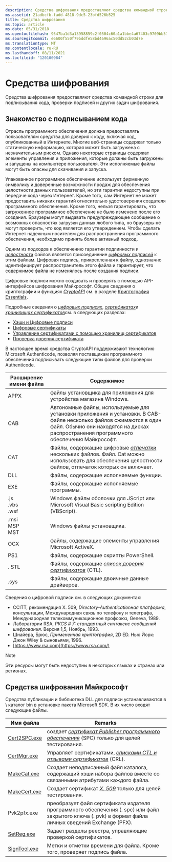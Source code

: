 ```yaml
---
description: Средства шифрования предоставляют средства командной строки для подписывания кода, проверки подписей и других задач шифрования.
ms.assetid: 21adbcfb-fadd-4818-9dc5-23bfd526b525
title: Средства шифрования
ms.topic: article
ms.date: 05/31/2018
ms.openlocfilehash: 9547ba1d3a13958859c2f0504c60a1a1bbe4a67403c9709bb57900b73ad3a50d
ms.sourcegitcommit: e6600f550f79bddfe58bd4696ac50dd52cb03d7e
ms.translationtype: MT
ms.contentlocale: ru-RU
ms.lasthandoff: 08/11/2021
ms.locfileid: "120100984"
---
```

# <a name="cryptography-tools"></a>Средства шифрования

Средства шифрования предоставляют средства командной строки для подписывания кода, проверки подписей и других задач шифрования.

## <a name="introduction-to-code-signing"></a>Знакомство с подписыванием кода

Отрасль программного обеспечения должна предоставлять пользователям средства для доверия к коду, включая код, опубликованный в Интернете. Многие веб-страницы содержат только статическую информацию, которая может быть загружена с незначительным риском. Однако некоторые страницы содержат элементы управления и приложения, которые должны быть загружены и запущены на компьютере пользователя. Эти исполняемые файлы могут быть опасны для скачивания и запуска.

Упакованное программное обеспечение использует фирменную символику и доверенные возможности продаж для обеспечения целостности данных пользователей, но эти гарантии недоступны при передаче кода через Интернет. Кроме того, сам Интернет не может предоставить никаких гарантий относительно удостоверения создателя программного обеспечения. Кроме того, нельзя гарантировать, что загруженное программное обеспечение не было изменено после его создания. Браузеры могут выдавать предупреждающее сообщение о возможных опасностях загрузки данных любого типа, но браузеры не могут проверить, что код является его утверждением. Чтобы сделать Интернет надежным носителем для распространения программного обеспечения, необходимо принять более активный подход.

Одним из подходов к обеспечению гарантии подлинности и [*целостности*](../secgloss/i-gly.md) файлов является присоединение [*цифровых подписей*](../secgloss/d-gly.md) к этим файлам. Цифровая подпись, прикрепленная к файлу, однозначно идентифицирует распространитель этого файла и гарантирует, что содержимое файла не изменялось после создания подписи.

Цифровые подписи можно создавать и проверять с помощью API-интерфейсов шифрования Майкрософт. Общие сведения о криптографии и функциях [*CryptoAPI*](../secgloss/c-gly.md) см. в разделе [Криптография Essentials](cryptography-essentials.md).

Подробные сведения о [*цифровых подписях*](../secgloss/d-gly.md), [*сертификатах*](../secgloss/c-gly.md)и [*хранилищах сертификатов*](../secgloss/c-gly.md)см. в следующих разделах:

-   [Хэши и Цифровые подписи](hashes-and-digital-signatures.md)
-   [Цифровые сертификаты](digital-certificates.md)
-   [Управление сертификатами с помощью хранилищ сертификатов](managing-certificates-with-certificate-stores.md)
-   [Проверка доверия сертификата](certificate-trust-verification.md)

В настоящее время средства CryptoAPI поддерживают технологию Microsoft Authenticode, позволяя поставщикам программного обеспечения подписывать следующие типы файлов для проверки Authenticode.



| Расширение имени файла                             | Содержимое                                                                                                                                                                                                                              |
|-------------------------------------------------|---------------------------------------------------------------------------------------------------------------------------------------------------------------------------------------------------------------------------------------|
| APPX<br/>                                | файлы установщика для приложения для устройства магазина Windows.<br/>                                                                                                                                                                            |
| CAB<br/>                                 | Автономные файлы, используемые для установки приложения и установки. В CAB-файле несколько файлов сжимаются в один файл. Обычно они находятся на дисках распространения программного обеспечения Майкрософт.<br/>                        |
| CAT<br/>                                 | Файлы, содержащие цифровые [*отпечатки*](../secgloss/t-gly.md) нескольких файлов. Файл. Cat можно использовать для обеспечения целостности файлов, отпечаток которых он включает.<br/> |
| DLL<br/>                                 | Файлы, содержащие исполняемые функции.<br/>                                                                                                                                                                                   |
| EXE<br/>                                 | Файлы, содержащие исполняемые программы.<br/>                                                                                                                                                                                    |
| .js<br/> .vbs<br/> .wsf<br/>  | Windows файлы оболочки для JScript или Microsoft Visual Basic scripting Edition (VBScript).<br/>                                                                                                                                    |
| .msi<br/> MSP<br/> MST<br/> | Windows файлы установщика.<br/>                                                                                                                                                                                                   |
| OCX<br/>                                 | файлы, содержащие элементы управления Microsoft ActiveX.<br/>                                                                                                                                                                             |
| PS1<br/>                                 | Файлы, содержащие скрипты PowerShell.<br/>                                                                                                                                                                                     |
| . STL<br/>                                 | Файлы, содержащие [*список доверия сертификатов*](../secgloss/c-gly.md) (CTL).<br/>                                                                           |
| .sys<br/>                                 | Файлы, содержащие двоичные данные драйверов.<br/>                                                                                                                                                                                        |



 

Сведения о цифровой подписи см. в следующих документах:

-   CCITT, рекомендация X. 509, *Directory-Authenticationная платформа*, консультации, Международная связь по телефону и телеграфа, Международная телекоммуникационное профсоюз, Geneva, 1989.
-   Лаборатории RSA, *PKCS \# 7: стандартный синтаксис сообщений шифрования*. Версия 1,5, Ноябрь, 1993.
-   Шнайера, Брюс, *Примененная криптография*, 2D ED. Нью Йорк: Джон Wiley & сыновьями, 1996.
-   [https://www.rsa.com](https://www.rsa.com/)

> [!Note]  
> Эти ресурсы могут быть недоступны в некоторых языках и странах или регионах.

 

## <a name="microsoft-cryptography-tools"></a>Средства шифрования Майкрософт

Средства публикации и библиотека DLL для подписи устанавливаются в \\ каталог bin в установке пакета Microsoft SDK. В их число входят следующие файлы.



| Имя файла                    | Remarks                                                                                                                                                                                             |
|------------------------------|-----------------------------------------------------------------------------------------------------------------------------------------------------------------------------------------------------|
| [Cert2SPC.exe](cert2spc.md) | создает [*сертификат Publisher программного обеспечения*](../secgloss/s-gly.md) (SPC) только для целей тестирования.<br/> |
| [CertMgr.exe](certmgr.md)   | Управляет сертификатами, [*списками CTL и отзывами сертификатов*](../secgloss/c-gly.md) (CRL).<br/>             |
| [MakeCat.exe](makecat.md)   | Создает неподписанный файл каталога, содержащий хэши набора файлов вместе со связанными атрибутами каждого файла.<br/>                                                               |
| [MakeCert.exe](makecert.md) | Создает сертификат [*X. 509*](../secgloss/x-gly.md) только для целей тестирования.<br/>                                                                      |
| Pvk2pfx.exe                  | преобразует файл сертификата издателя программного обеспечения (. spc) или файл закрытого ключа (. pvk) в формат файла личных сведений Exchange (PFX).<br/>                                                   |
| [SetReg.exe](setreg.md)     | Задает разделы реестра, управляющие проверкой сертификатов.<br/>                                                                                                                                |
| [SignTool.exe](signtool.md) | Метки и отметки времени для файла. Кроме того, проверяет подпись файла.<br/>                                                                                                              |



 

 

 
